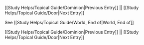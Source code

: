 [[Study Helps/Topical Guide/Dominion|Previous Entry]]  ||  [[Study Helps/Topical Guide/Door|Next Entry]]

 See [[Study Helps/Topical Guide/World, End of|World, End of]]

[[Study Helps/Topical Guide/Dominion|Previous Entry]]  ||  [[Study Helps/Topical Guide/Door|Next Entry]]